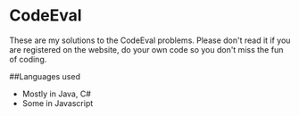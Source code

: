 # CodeEval

These are my solutions to the CodeEval problems. Please don't read it if you are registered on the website, do your own code so you don't miss the fun of coding.

##Languages used 
* Mostly in Java, C#
* Some in Javascript
